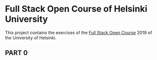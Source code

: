 
# Full Stack Open Course of Helsinki University

This project contains the exercises of the [Full Stack Open Course](https://fullstackopen.com/en/) 2019 of the University of Helsinki.

## PART 0
